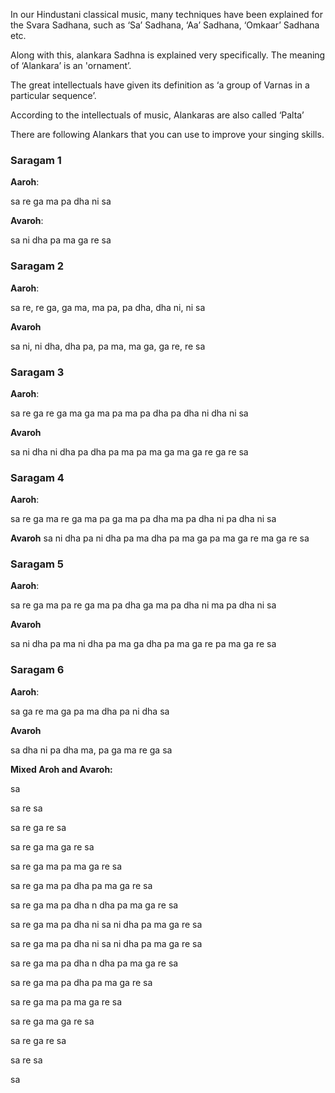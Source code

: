 In our Hindustani classical music, many techniques have been explained for the Svara Sadhana, such as ‘Sa’ Sadhana, ‘Aa’ Sadhana, ‘Omkaar’ Sadhana etc.

Along with this, alankara Sadhna is explained very specifically. The meaning of ‘Alankara’ is an 'ornament’.

The great intellectuals have given its definition as ‘a group of Varnas in a particular sequence’.

According to the intellectuals of music, Alankaras are also called ‘Palta’

There are following Alankars that you can use to improve your singing skills.

### Saragam 1
**Aaroh**:

sa re ga ma pa dha ni sa

**Avaroh**:

sa ni dha pa ma ga re sa


### Saragam 2
**Aaroh**:

sa re, re ga, ga ma, ma pa, pa dha, dha ni, ni sa

**Avaroh**

sa ni, ni dha, dha pa, pa ma, ma ga, ga re, re sa

### Saragam 3
**Aaroh**:

sa re ga re ga ma ga ma pa ma pa dha pa dha ni dha ni sa

**Avaroh**

sa ni dha ni dha pa dha pa ma pa ma ga ma ga re ga re sa

### Saragam 4
**Aaroh**:

sa re ga ma re ga ma pa ga ma pa dha ma pa dha ni pa dha ni sa

**Avaroh**
sa ni dha pa ni dha pa ma dha pa ma ga pa ma ga re ma ga re sa

### Saragam 5
**Aaroh**:

sa re ga ma pa re ga ma pa dha ga ma pa dha ni ma pa dha ni sa

**Avaroh**

sa ni dha pa ma ni dha pa ma ga dha pa ma ga re pa ma ga re sa

### Saragam 6
**Aaroh**:

sa ga re ma ga pa ma dha pa ni dha sa

**Avaroh**

sa dha ni pa dha ma, pa ga ma re ga sa

**Mixed Aroh and Avaroh:**

sa

sa re sa

sa re ga re sa

sa re ga ma ga re sa

sa re ga ma pa ma ga re sa

sa re ga ma pa dha pa ma ga re sa

sa re ga ma pa dha n dha pa ma ga re sa

sa re ga ma pa dha ni sa ni dha pa ma ga re sa


sa re ga ma pa dha ni sa ni dha pa ma ga re sa

sa re ga ma pa dha n dha pa ma ga re sa

sa re ga ma pa dha pa ma ga re sa

sa re ga ma pa ma ga re sa

sa re ga ma ga re sa

sa re ga re sa

sa re sa

sa